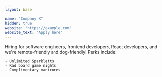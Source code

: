 ```yaml
---
layout: base

name: "Company X"
hidden: true
website: "https://example.com"
website_text: "Apply here"
---
```

Hiring for software engineers, frontend developers, React developers, and we're remote-friendly and dog-friendly! Perks include:

    - Unlimited Sparkletts
    - Rad board game nights
    - Complimentary manicures
